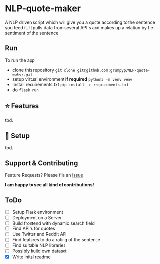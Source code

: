 # NLP-quote-maker
A NLP driven script which will give you a quote according to the sentence you feed it. It pulls data from several API's and makes up a relation by f.e. sentiment of the sentence

## Run
To run the app 
- clone this repository `git clone git@github.com:grumpyp/NLP-quote-maker.git`
- setup virtual environment __if required__ `python3 -m venv venv`
- Install requirements.txt `pip install -r requirements.txt`
- do `flask run`

## ⭐ Features
tbd.

## 👾 Setup 
tbd.

## Support & Contributing

Feature Requests? Please file an [issue](https://github.com/grumpyp/NLP-quote-maker/issues)

**I am happy to see all kind of contributions!**

## ToDo

- [ ] Setup Flask environment
- [ ] Deployment on a Server
- [ ] Build frontend with dynamic search field
- [ ] Find API's for quotes
- [ ] Use Twitter and Reddit API
- [ ] Find features to do a rating of the sentence
- [ ] Find suitable NLP libraries
- [ ] Possibly build own dataset
- [x] Write inital readme
